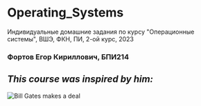 # Operating_Systems
Индивидуальные домашние задания по курсу "Операционные системы", ВШЭ, ФКН, ПИ, 2-ой курс, 2023


### Фортов Егор Кириллович, БПИ214

## _This course was inspired by him:_
![Bill Gates makes a deal](https://www.celebrity-cutouts.com.au/wp-content/uploads/2021/08/bill-gates-celebrity-mask.jpg)

